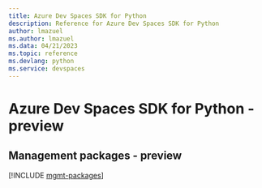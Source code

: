 ```yaml
---
title: Azure Dev Spaces SDK for Python
description: Reference for Azure Dev Spaces SDK for Python
author: lmazuel
ms.author: lmazuel
ms.data: 04/21/2023
ms.topic: reference
ms.devlang: python
ms.service: devspaces
---
```

# Azure Dev Spaces SDK for Python - preview

## Management packages - preview
[!INCLUDE [mgmt-packages](dev-spaces-mgmt-index.md)]